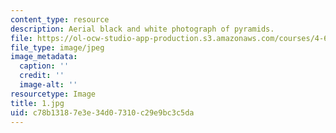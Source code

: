```yaml
---
content_type: resource
description: Aerial black and white photograph of pyramids.
file: https://ol-ocw-studio-app-production.s3.amazonaws.com/courses/4-615-the-architecture-of-cairo-spring-2002/c78b13187e3e34d07310c29e9bc3c5da_1.jpg
file_type: image/jpeg
image_metadata:
  caption: ''
  credit: ''
  image-alt: ''
resourcetype: Image
title: 1.jpg
uid: c78b1318-7e3e-34d0-7310-c29e9bc3c5da
---
```

